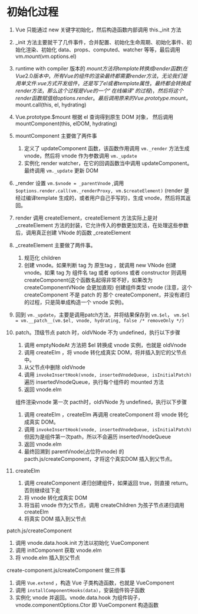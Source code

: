 # 初始化过程

1. Vue  只能通过 new 关键字初始化，然后构造函数内部调用 this._init 方法
1. _init 方法主要就干了几件事件，合并配置、初始化生命周期、初始化事件、初始化渲染、初始化 data、props、computed、watcher 等等，最后调用 vm.$mount(vm.$options.el)
1. runtime with compiler 版本的 $mount 方法将 template 转换成 render 函数(在 Vue 2.0 版本中，所有 Vue 的组件的渲染最终都需要 render 方法，无论我们是用单文件 .vue 方式开发组件，还是写了 el 或者 template 属性，最终都会转换成 render 方法，那么这个过程是 Vue 的一个“在线编译”的过程)，
然后将这个 render 函数赋值给 options.render。最后调用原来的 Vue.prototype.$mount，mount.call(this, el, hydrating)
1. Vue.prototype.$mount 根据 el 查询得到原生 DOM 对象， 然后调用 mountComponent(this, elDOM, hydrating)
1. mountComponent 主要做了两件事
    1. 定义了 updateComponent 函数，该函数作用调用 `vm._render` 方法生成 vnode，然后将 vnode 作为参数调用 `vm._update`
    1. 实例化 render watcher，在它的回调函数当中调用 updateComponent。最终调用 `vm._update` 更新 DOM
 
1. _render 设置 `vm.$vnode = _parentVnode` ,调用 `$options.render.call(vm._renderProxy, vm.$createElement)` (render 是经过编译template 生成的，或者用户自己手写的)，生成 vnode，然后将其返回。
1. render 调用 createElement，createElement 方法实际上是对 _createElement 方法的封装，它允许传入的参数更加灵活，在处理这些参数后，调用真正创建 VNode 的函数 _createElement
1. _createElement 主要做了两件事。
    1. 规范化 children
    1. 创建 vnode。如果判断 tag 为 原生tag ，就调用 new VNode 创建 vnode。如果 tag 为 组件名 tag 或者 options 或者 constructor 则调用 createComponent(这个函数名起得非常不好，如果改为 createComponentVNode 会更加直观) 创建组件类型 vnode (注意，这个 createComponent 不是 patch 的 那个 createComponent，并没有递归的过程，只是简单成构造一个 vnode 实例)。
    
1. 回到 `vm._update`，主要是调用patch方法，并将结果保存到 `vm.$el`， `vm.$el = vm.__patch__(vm.$el, vnode, hydrating, false /* removeOnly */)`
1. patch。顶级节点 patch 时，oldVNode 不为 undefined，执行以下步骤
    1. 调用 emptyNodeAt 方法把 $el 转换成 vnode 实例，也就是 oldVnode
    1. 调用 createElm ，将 vnode 转化成真实 DOM，将并插入到它的父节点中。
    1. 从父节点中删除 oldVnode
    1. 调用 `invokeInsertHook(vnode, insertedVnodeQueue, isInitialPatch)` 遍历 insertedVnodeQueue，执行每个组件的 mounted 方法 
    1. 返回 vnode.elm
   
   组件渲染vnode  第一次 pacth时，oldVNode 为 undefined，执行以下步骤
   
   1. 调用 createElm ，createElm 再调用 createComponent 将 vnode 转化成真实 DOM。
   1. 调用 `invokeInsertHook(vnode, insertedVnodeQueue, isInitialPatch)` 但因为是组件第一次path，所以不会遍历 insertedVnodeQueue 
   1. 返回 vnode.elm
   1. 最终回溯到 parentVnode(占位符vnode) 的 pacth.js/createComponent，才将这个真实DOM 插入到父节点。
    
1. createElm
    1. 调用 createComponent 递归创建组件，如果返回 true，则直接 return。否则继续往下走
    1. 将 vnode 转化成真实 DOM
    1. 将当前 vnode 作为父节点，调用 createChildren 为孩子节点递归调用 createElm
    1. 将真实 DOM 插入到父节点   

patch.js/createComponent 
1. 调用 vnode.data.hook.init 方法以初始化 VueComponent
1. 调用 initComponent 获取 vnode.elm
1. 将 vnode.elm 插入到父节点
   
create-component.js/createComponent 做三件事
1. 调用 `Vue.extend` ，构造 Vue 子类构造函数，也就是 VueComponent
1. 调用 `installComponentHooks(data)`，安装组件钩子函数
1. 实例化 vnode 并返回。vnode.data.hook 为组件钩子，vnode.componentOptions.Ctor 即 VueComponent 构造函数
